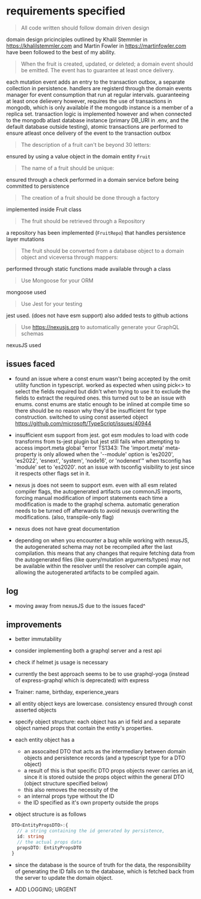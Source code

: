 # requirements specified

> All code written should follow domain driven design

domain design pricinciples outlined by Khalil Stemmler in <https://khalilstemmler.com> and Martin Fowler in <https://martinfowler.com> have been followed to the best of my ability.

> When the fruit is created, updated, or deleted; a domain event should be emitted. The event has to guarantee at least once delivery.

each mutation event adds an entry to the transaction outbox, a separate collection in persistence. handlers are registerd through the domain events manager for event consumption that run at regular intervals. guaranteeing at least once delievery however, requires the use of transactions in mongodb, which is only available if the mongodb instance is a member of a replica set. transaction logic is implemented however and when connected to the mongodb atlast database instance (primary DB_URI in .env, and the default database outside testing), atomic transactions are performed to ensure atleast once delivery of the event to the transaction outbox

> The description of a fruit can't be beyond 30 letters:

ensured by using a value object in the domain entity `Fruit`

> The name of a fruit should be unique:

ensured through a check performed in a domain service before being committed to persistence

> The creation of a fruit should be done through a factory

implemented inside Fruit class

> The fruit should be retrieved through a Repository

a repository has been implemented (`FruitRepo`) that handles persistence layer mutations

> The fruit should be converted from a database object to a domain object and viceversa through mappers:

performed through static functions made available through a class

> Use Mongoose for your ORM

mongoose used

> Use Jest for your testing

jest used. (does not have esm support) also added tests to github actions

> Use <https://nexusjs.org> to automatically generate your GraphQL schemas

nexusJS used

<!-- # assumptions & notes -->

<!-- - the name of a fruit is required to be unique, which allows it to act as an identifier. a separate id is, however generated (an objectID since the domain is small and it's worth it for the easy interoperebility with mongodb). -->

<!-- - the `id` field could've been removed if the architecture were to cater to the lowest common denominator, since there are no other entity types other than `Fruit`. this would've violated the principles of ddd. -->

<!-- - [no] the name of a fruit is required to be unique, ensured through a domain service. no need for a separate id field since name can be used for identification. however, using the name as the ID introduces two issues: (+ using a uuid separately allows it to be uniquely identified even amoung different types of entities. useful?) -->

<!-- - would break the convention of having a globally unique identifier for each entity object -->

<!-- - would break consistency in the language used that domain driven design emphasizes as valuable. since the internal representation of each `Fruit` object would have it's name stored in the `id` field enforced by the base `Entity` class. the graphql endpoint and everything on the frontend would refer to this as 'name' while internally it would be in a field named `id`. -->

<!-- - this could be partially fixed by storing the name in the 'id' field and exposing it outside the class as 'name' through a getter. or declare a new field in the subclass Fruit and add a new field `name` that mirrors `id` -->

<!-- - ideally, the approach to take would be to cater to the lowest common denominator. since there exist no entities in the system that use an identifier like a uuid, we could get rid of the `id` field in the entitiy base-class/superclass and use 'name'. but that would also violate the ddd principles since the entire objective is to have a structure that is extendable and scalable. -->

<!-- - another option was to copy the name from the fruit field to the id field and maintain two copies. not a major issue since all objects are immutable and fields are not changed individually. -->

<!-- - switched to cons asserted object from enum. allows for a single source of truth and additional compiler checks. also avoids issues related to unexpected behaviours from enums -->

<!-- - i commit a lot when i'm building something while learning. and to avoid having dozens of files changed across each commit to make diffing between commits easier to debug something -->

<!-- - operating as if there's only one fruit with the same name. implement domain service -->

<!-- - assuming that the mutation storeFruitToFruitStorage(name: string, amount: int) is specifiying the count in storage to be incremented by. not the exact value that is to be stored in the 'amount' field in the record. -->

## issues faced

- found an issue where a const enum wasn't being accepted by the omit utility function in typescript. worked as expected when using pick<> to select the fields required but didn't when trying to use it to exclude the fields to extract the required ones. this turned out to be an issue with enums. const enums are static enough to be inlined at compile time so there should be no reason why they'd be insufficient for type construction. switched to using const asserted object <https://github.com/microsoft/TypeScript/issues/40944>

- insufficient esm support from jest. got esm modules to load with code transforms from ts-jest plugin but jest still fails when attempting to access import.meta global
  "error TS1343: The 'import.meta' meta-property is only allowed when the '--module' option is 'es2020', 'es2022', 'esnext', 'system', 'node16', or 'nodenext'" when tsconfig has 'module' set to 'es2020'. not an issue with tsconfig visibility to jest since it respects other flags set in it.

- nexus js does not seem to support esm. even with all esm related compiler flags, the autogenerated artifacts use commonJS imports, forcing manual modification of import statements each time a modification is made to the graphql schema. automatic generation needs to be turned off afterwards to avoid nexusjs overwriting the modifications. (also, transpile-only flag)

- nexus does not have great documentation

- depending on when you encounter a bug while working with nexusJS, the autogenerated schema may not be recompiled after the last compilation. this means that any changes that require fetching data from the autogenerated files (like query/mutation arguments/types) may not be available within the resolver until the resolver can compile again, allowing the autogenerated artifacts to be compiled again.

## log

- moving away from nexusJS due to the issues faced^

## improvements

- better immutability

- consider implementing both a graphql server and a rest api

- check if helmet js usage is necessary

- currently the best approach seems to be to use graphql-yoga (instead of express-graphql which is deprecated) with express

- Trainer: name, birthday, experience_years

- all entity object keys are lowercase. consistency ensured through const asserted objects

- specify object structure: each object has an id field and a separate object named props that contain the entity's properties.

- each entity object has a

  - an assocaited DTO that acts as the intermediary between domain objects and persistence records (and a typescript type for a DTO object)
  - a result of this is that specific DTO props objects never carries an id, since it is stored outside the props object within the general DTO (object structure specified below)
  - this also removes the necessity of the
  - an internal props type without the ID
  - the ID specified as it's own property outside the props

- object structure is as follows

```typescript
  DTO<EntityPropsDTO>:{
    // a string containing the id generated by persistence,
    id: string
    // the actual props data
    propsDTO: EntityPropsDTO
  }
```

- since the database is the source of truth for the data, the responsibility of generating the ID falls on to the database, which is fetched back from the server to update the domain object.

- ADD LOGGING; URGENT

